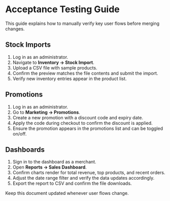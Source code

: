 # Acceptance Testing Guide

This guide explains how to manually verify key user flows before merging changes.

## Stock Imports
1. Log in as an administrator.
2. Navigate to **Inventory → Stock Import**.
3. Upload a CSV file with sample products.
4. Confirm the preview matches the file contents and submit the import.
5. Verify new inventory entries appear in the product list.

## Promotions
1. Log in as an administrator.
2. Go to **Marketing → Promotions**.
3. Create a new promotion with a discount code and expiry date.
4. Apply the code during checkout to confirm the discount is applied.
5. Ensure the promotion appears in the promotions list and can be toggled on/off.

## Dashboards
1. Sign in to the dashboard as a merchant.
2. Open **Reports → Sales Dashboard**.
3. Confirm charts render for total revenue, top products, and recent orders.
4. Adjust the date range filter and verify the data updates accordingly.
5. Export the report to CSV and confirm the file downloads.

Keep this document updated whenever user flows change.
